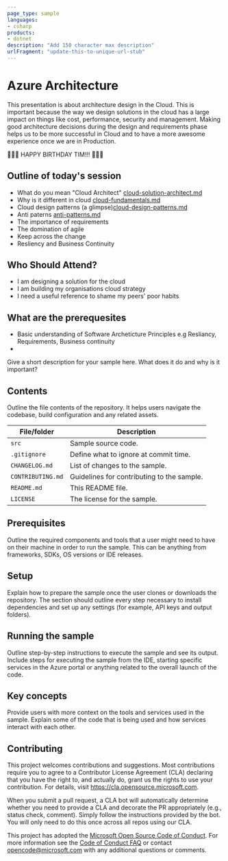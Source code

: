 ```yaml
---
page_type: sample
languages:
- csharp
products:
- dotnet
description: "Add 150 character max description"
urlFragment: "update-this-to-unique-url-stub"
---
```


# Azure Architecture

This presentation is about architecture design in the Cloud. This is important because the way we design solutions in the cloud has a large impact on things like cost, performance, security and management. Making good architecture decisions during the design and requirements phase helps us to be more successful in Cloud and to have a more awesome experience once we are in Production.

🎂🎂🎂 HAPPY BIRTHDAY TIM!!! 🎉🎈🎉

## Outline of today's session

* What do you mean "Cloud Architect" [cloud-solution-architect.md](docs/cloud-solution-architecture.md)
* Why is it different in cloud [cloud-fundamentals.md](docs/cloud-fundamentals.md)
* Cloud design patterns (a glimpse)[cloud-design-patterns.md](docs/cloud-design-patterns.md)
* Anti paterns [anti-patterns.md](docs/anti-patterns.md)
* The importance of requirements
* The domination of agile
* Keep across the change
* Resliency and Business Continuity

## Who Should Attend?

*  I am designing a solution for the cloud
*  I am building my organisations cloud strategy
*  I need a useful reference to shame my peers' poor habits

## What are the prerequesites

*  Basic understanding of Software Archeticture Principles e.g Resliancy, Requirements, Business continuity
*  



<!-- 
Guidelines on README format: https://review.docs.microsoft.com/help/onboard/admin/samples/concepts/readme-template?branch=master

Guidance on onboarding samples to docs.microsoft.com/samples: https://review.docs.microsoft.com/help/onboard/admin/samples/process/onboarding?branch=master

Taxonomies for products and languages: https://review.docs.microsoft.com/new-hope/information-architecture/metadata/taxonomies?branch=master
-->

Give a short description for your sample here. What does it do and why is it important?

## Contents

Outline the file contents of the repository. It helps users navigate the codebase, build configuration and any related assets.

| File/folder       | Description                                |
|-------------------|--------------------------------------------|
| `src`             | Sample source code.                        |
| `.gitignore`      | Define what to ignore at commit time.      |
| `CHANGELOG.md`    | List of changes to the sample.             |
| `CONTRIBUTING.md` | Guidelines for contributing to the sample. |
| `README.md`       | This README file.                          |
| `LICENSE`         | The license for the sample.                |

## Prerequisites

Outline the required components and tools that a user might need to have on their machine in order to run the sample. This can be anything from frameworks, SDKs, OS versions or IDE releases.

## Setup

Explain how to prepare the sample once the user clones or downloads the repository. The section should outline every step necessary to install dependencies and set up any settings (for example, API keys and output folders).

## Running the sample

Outline step-by-step instructions to execute the sample and see its output. Include steps for executing the sample from the IDE, starting specific services in the Azure portal or anything related to the overall launch of the code.

## Key concepts

Provide users with more context on the tools and services used in the sample. Explain some of the code that is being used and how services interact with each other.

## Contributing

This project welcomes contributions and suggestions.  Most contributions require you to agree to a
Contributor License Agreement (CLA) declaring that you have the right to, and actually do, grant us
the rights to use your contribution. For details, visit https://cla.opensource.microsoft.com.

When you submit a pull request, a CLA bot will automatically determine whether you need to provide
a CLA and decorate the PR appropriately (e.g., status check, comment). Simply follow the instructions
provided by the bot. You will only need to do this once across all repos using our CLA.

This project has adopted the [Microsoft Open Source Code of Conduct](https://opensource.microsoft.com/codeofconduct/).
For more information see the [Code of Conduct FAQ](https://opensource.microsoft.com/codeofconduct/faq/) or
contact [opencode@microsoft.com](mailto:opencode@microsoft.com) with any additional questions or comments.
